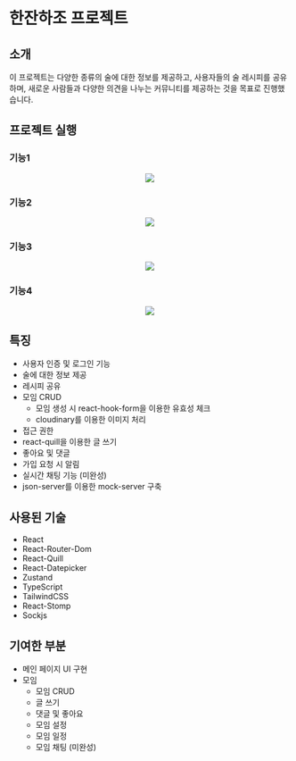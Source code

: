# 한잔하조 프로젝트

## 소개
이 프로젝트는 다양한 종류의 술에 대한 정보를 제공하고, 사용자들의 술 레시피를 공유하며, 새로운 사람들과 다양한 의견을 나누는 커뮤니티를 제공하는 것을 목표로 진행했습니다.

## 프로젝트 실행

### 기능1

<div align="center">
  <img src="https://github.com/user-attachments/assets/8700387f-f3e0-4d47-b8a7-035b3a157513">
</div>

### 기능2

<div align="center">
  <img src="https://github.com/user-attachments/assets/56a38efe-73b5-440a-a9d8-65c3b85af9af">
</div>

### 기능3
<div align="center">
  <img src="https://github.com/user-attachments/assets/582f1e3e-a635-4592-abb6-c48674388e3a">
</div>

### 기능4
<div align="center">
  <img src="https://github.com/user-attachments/assets/d523b21e-8523-4275-9263-a427c1dd2d13">
</div>

## 특징
- 사용자 인증 및 로그인 기능
- 술에 대한 정보 제공
- 레시피 공유
- 모임 CRUD
  - 모임 생성 시 react-hook-form을 이용한 유효성 체크
  - cloudinary를 이용한 이미지 처리
- 접근 권한
- react-quill을 이용한 글 쓰기
- 좋아요 및 댓글
- 가입 요청 시 알림
- 실시간 채팅 기능 (미완성)
- json-server를 이용한 mock-server 구축
  
## 사용된 기술
- React
- React-Router-Dom
- React-Quill
- React-Datepicker
- Zustand
- TypeScript
- TailwindCSS
- React-Stomp
- Sockjs


## 기여한 부분
- 메인 페이지 UI 구현
- 모임
  - 모임 CRUD
  - 글 쓰기
  - 댓글 및 좋아요
  - 모임 설정
  - 모임 일정
  - 모임 채팅 (미완성)
